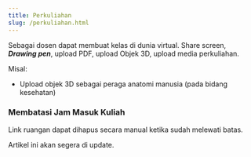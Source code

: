 ```yaml
---
title: Perkuliahan
slug: /perkuliahan.html
---
```


Sebagai dosen dapat membuat kelas di dunia virtual. Share screen, ***Drawing pen***, upload PDF, upload Objek 3D, upload media perkuliahan.

Misal:
- Upload objek 3D sebagai peraga anatomi manusia (pada bidang kesehatan)

### Membatasi Jam Masuk Kuliah

Link ruangan dapat dihapus secara manual ketika sudah melewati batas.

Artikel ini akan segera di update.